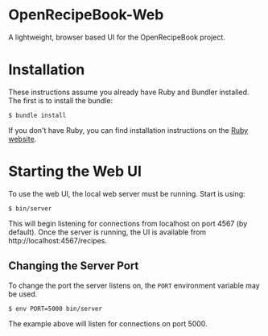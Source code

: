 OpenRecipeBook-Web
==================
A lightweight, browser based UI for the OpenRecipeBook project.

# Installation
These instructions assume you already have Ruby and Bundler installed. The first is to install the bundle:

    $ bundle install
    
If you don't have Ruby, you can find installation instructions on the [Ruby website](https://www.ruby-lang.org/en/downloads/).

# Starting the Web UI
To use the web UI, the local web server must be running. Start is using:

    $ bin/server

This will begin listening for connections from localhost on port 4567 (by default).
Once the server is running, the UI is available from http://localhost:4567/recipes.

## Changing the Server Port
To change the port the server listens on, the `PORT` environment variable may be used.

    $ env PORT=5000 bin/server

The example above will listen for connections on port 5000.
